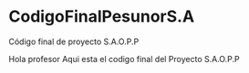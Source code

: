 # CodigoFinalPesunorS.A
Código final de proyecto S.A.O.P.P

Hola profesor Aqui esta el codigo final del Proyecto S.A.O.P.P
